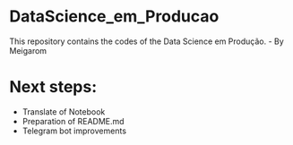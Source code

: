 # DataScience_em_Producao
This repository contains the codes of the Data Science em Produção. - By Meigarom


# Next steps:

- Translate of Notebook
- Preparation of README.md
- Telegram bot improvements
